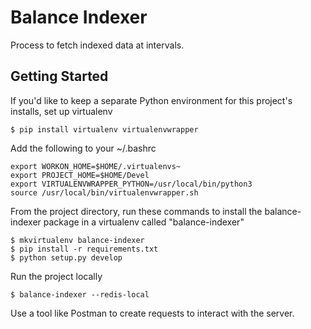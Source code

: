 # Balance Indexer
Process to fetch indexed data at intervals.

## Getting Started
If you'd like to keep a separate Python environment for this project's installs, set up virtualenv
~~~~
$ pip install virtualenv virtualenvwrapper
~~~~



Add the following to your ~/.bashrc
~~~
export WORKON_HOME=$HOME/.virtualenvs~
export PROJECT_HOME=$HOME/Devel
export VIRTUALENVWRAPPER_PYTHON=/usr/local/bin/python3
source /usr/local/bin/virtualenvwrapper.sh
~~~~

From the project directory, run these commands to install the balance-indexer package in a virtualenv called "balance-indexer"
~~~~
$ mkvirtualenv balance-indexer
$ pip install -r requirements.txt
$ python setup.py develop
~~~~

Run the project locally
~~~~
$ balance-indexer --redis-local
~~~~

Use a tool like Postman to create requests to interact with the server.
